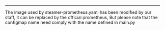 ---
The image used by steamer-prometheus.yaml has been modified by our staff, it can be replaced by the official prometheus,
But please note that the configmap name need comply with the name defined in main.py